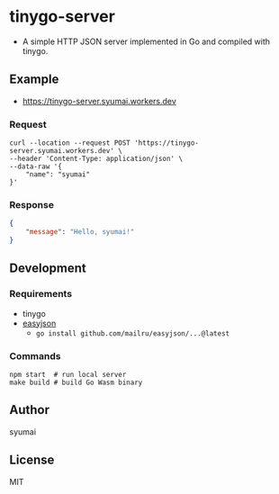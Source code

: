 # tinygo-server

* A simple HTTP JSON server implemented in Go and compiled with tinygo.

## Example

* https://tinygo-server.syumai.workers.dev

### Request

```
curl --location --request POST 'https://tinygo-server.syumai.workers.dev' \
--header 'Content-Type: application/json' \
--data-raw '{
    "name": "syumai"
}'
```

### Response

```json
{
    "message": "Hello, syumai!"
}
```

## Development

### Requirements

* tinygo
* [easyjson](https://github.com/mailru/easyjson)
  - `go install github.com/mailru/easyjson/...@latest`

### Commands

```
npm start  # run local server
make build # build Go Wasm binary
```

## Author

syumai

## License

MIT

